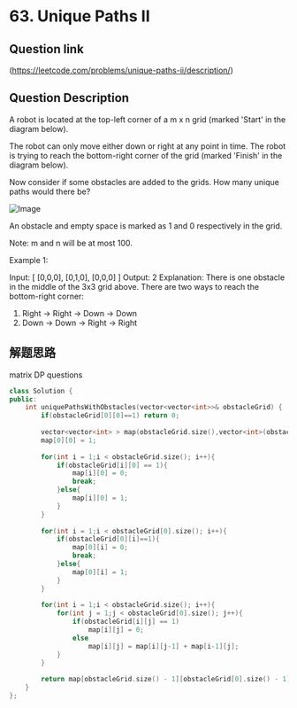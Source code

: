 # 63. Unique Paths II

## Question link
(https://leetcode.com/problems/unique-paths-ii/description/)

## Question Description

A robot is located at the top-left corner of a m x n grid (marked 'Start' in the diagram below).

The robot can only move either down or right at any point in time. The robot is trying to reach the bottom-right corner of the grid (marked 'Finish' in the diagram below).

Now consider if some obstacles are added to the grids. How many unique paths would there be?

![Image](https://assets.leetcode.com/uploads/2018/10/22/robot_maze.png)

An obstacle and empty space is marked as 1 and 0 respectively in the grid.

Note: m and n will be at most 100.

Example 1:

Input:
[
  [0,0,0],
  [0,1,0],
  [0,0,0]
]
Output: 2
Explanation:
There is one obstacle in the middle of the 3x3 grid above.
There are two ways to reach the bottom-right corner:
1. Right -> Right -> Down -> Down
2. Down -> Down -> Right -> Right

## 解题思路

matrix DP questions

```c++
class Solution {
public:
    int uniquePathsWithObstacles(vector<vector<int>>& obstacleGrid) {
        if(obstacleGrid[0][0]==1) return 0;
        
        vector<vector<int> > map(obstacleGrid.size(),vector<int>(obstacleGrid[0].size(), 0));//col];
        map[0][0] = 1;
        
        for(int i = 1;i < obstacleGrid.size(); i++){
            if(obstacleGrid[i][0] == 1){
                map[i][0] = 0;
                break;
            }else{
                map[i][0] = 1;
            }
        }
        
        for(int i = 1;i < obstacleGrid[0].size(); i++){
            if(obstacleGrid[0][i]==1){
                map[0][i] = 0;
                break;
            }else{
                map[0][i] = 1;
            }
        }
        
        for(int i = 1;i < obstacleGrid.size(); i++){
            for(int j = 1;j < obstacleGrid[0].size(); j++){
                if(obstacleGrid[i][j] == 1)
                    map[i][j] = 0;
                else
                    map[i][j] = map[i][j-1] + map[i-1][j];
            }
        }
        
        return map[obstacleGrid.size() - 1][obstacleGrid[0].size() - 1];
    }
};
```